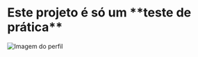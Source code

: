  <h1>Este projeto é só um **teste de prática**</h1>

  ![Imagem do perfil](https://github.com/account)

  
